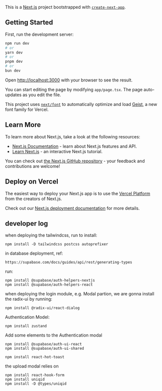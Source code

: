 This is a [Next.js](https://nextjs.org) project bootstrapped with [`create-next-app`](https://nextjs.org/docs/app/api-reference/cli/create-next-app).

## Getting Started

First, run the development server:

```bash
npm run dev
# or
yarn dev
# or
pnpm dev
# or
bun dev
```

Open [http://localhost:3000](http://localhost:3000) with your browser to see the result.

You can start editing the page by modifying `app/page.tsx`. The page auto-updates as you edit the file.

This project uses [`next/font`](https://nextjs.org/docs/app/building-your-application/optimizing/fonts) to automatically optimize and load [Geist](https://vercel.com/font), a new font family for Vercel.

## Learn More

To learn more about Next.js, take a look at the following resources:

- [Next.js Documentation](https://nextjs.org/docs) - learn about Next.js features and API.
- [Learn Next.js](https://nextjs.org/learn) - an interactive Next.js tutorial.

You can check out [the Next.js GitHub repository](https://github.com/vercel/next.js) - your feedback and contributions are welcome!

## Deploy on Vercel

The easiest way to deploy your Next.js app is to use the [Vercel Platform](https://vercel.com/new?utm_medium=default-template&filter=next.js&utm_source=create-next-app&utm_campaign=create-next-app-readme) from the creators of Next.js.

Check out our [Next.js deployment documentation](https://nextjs.org/docs/app/building-your-application/deploying) for more details.


## developer log
when deploying the tailwindcss, run to install:
```
npm install -D tailwindcss postcss autoprefixer
```

in database deployment, ref:
```
https://supabase.com/docs/guides/api/rest/generating-types
```

run:
```
npm install @supabase/auth-helpers-nextjs
npm install @supabase/auth-helpers-react
```

when deploying the login module, e.g. Modal partion, we are gonna install the radix-ui by running: 
```
npm install @radix-ui/react-dialog
```

Authentication Model:
```
npm install zustand
```

Add some elements to the Authentication modal
```
npm install @supabase/auth-ui-react
npm install @supabase/auth-ui-shared
```

```
npm install react-hot-toast
```

the upload modal relies on
```
npm install react-hook-form
npm install uniqid
npm install -D @types/uniqid
```